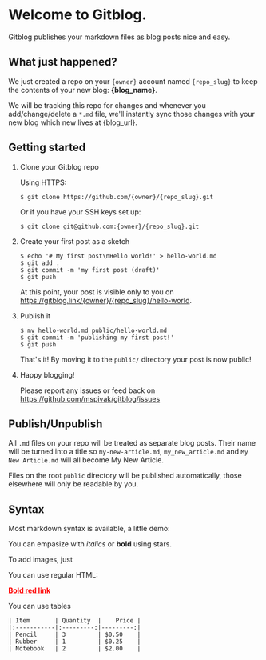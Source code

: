 # Welcome to Gitblog. 

Gitblog publishes your markdown files as blog posts nice and easy.

## What just happened?

We just created a repo on your `{owner}` account named `{repo_slug}` to keep the contents of your new 
blog: **{blog_name}**. 

We will be tracking this repo for changes and whenever you add/change/delete a `*.md` file, we'll instantly 
sync those changes with your new blog which new lives at {blog_url}. 


## Getting started

1. Clone your Gitblog repo
      
   Using HTTPS:
   ```console
   $ git clone https://github.com/{owner}/{repo_slug}.git
   ```

   Or if you have your SSH keys set up:
   ```console
   $ git clone git@github.com:{owner}/{repo_slug}.git
   ```


2. Create your first post as a sketch

    ```console
    $ echo '# My first post\nHello world!' > hello-world.md
    $ git add .
    $ git commit -m 'my first post (draft)'
    $ git push
    ```
    
    At this point, your post is visible only to you on https://gitblog.link/{owner}/{repo_slug}/hello-world.


3. Publish it

    ```console
    $ mv hello-world.md public/hello-world.md
    $ git commit -m 'publishing my first post!'
    $ git push
    ```
    
    That's it! By moving it to the `public/` directory your post is now public!


4. Happy blogging!

    Please report any issues or feed back on https://github.com/mspivak/gitblog/issues


## Publish/Unpublish

All `.md` files on your repo will be treated as separate blog posts. Their name will be turned into a title so 
`my-new-article.md`, `my_new_article.md` and `My New Article.md` will all become My New Article. 

Files on the root `public` directory will be published automatically, those elsewhere will only be readable by you.


## Syntax

Most markdown syntax is available, a little demo:

You can empasize with *italics* or **bold** using stars.

To add images, just  

You can use regular HTML:

<a href="https://gitblog.link" target="_blank" style="color: red"><strong>Bold red link</strong></a>

You can use tables
```
| Item       | Quantity  |    Price |
|:-----------|:---------:|---------:|
| Pencil     | 3         | $0.50    |
| Rubber     | 1         | $0.25    |
| Notebook   | 2         | $2.00    |
```

